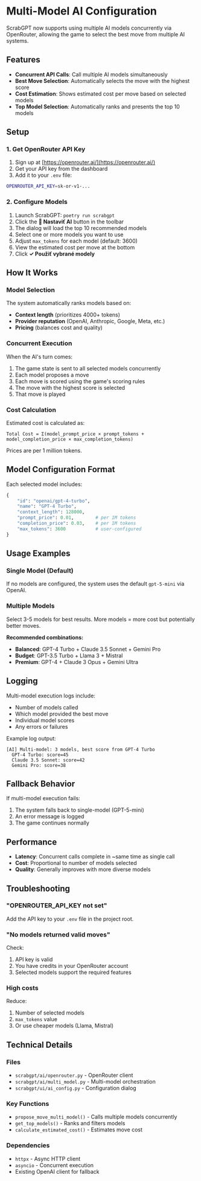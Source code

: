 # Multi-Model AI Configuration

ScrabGPT now supports using multiple AI models concurrently via OpenRouter, allowing the game to select the best move from multiple AI systems.

## Features

- **Concurrent API Calls**: Call multiple AI models simultaneously
- **Best Move Selection**: Automatically selects the move with the highest score
- **Cost Estimation**: Shows estimated cost per move based on selected models
- **Top Model Selection**: Automatically ranks and presents the top 10 models

## Setup

### 1. Get OpenRouter API Key

1. Sign up at [https://openrouter.ai/](https://openrouter.ai/)
2. Get your API key from the dashboard
3. Add it to your `.env` file:

```bash
OPENROUTER_API_KEY=sk-or-v1-...
```

### 2. Configure Models

1. Launch ScrabGPT: `poetry run scrabgpt`
2. Click the **🤖 Nastaviť AI** button in the toolbar
3. The dialog will load the top 10 recommended models
4. Select one or more models you want to use
5. Adjust `max_tokens` for each model (default: 3600)
6. View the estimated cost per move at the bottom
7. Click **✓ Použiť vybrané modely**

## How It Works

### Model Selection

The system automatically ranks models based on:
- **Context length** (prioritizes 4000+ tokens)
- **Provider reputation** (OpenAI, Anthropic, Google, Meta, etc.)
- **Pricing** (balances cost and quality)

### Concurrent Execution

When the AI's turn comes:
1. The game state is sent to all selected models concurrently
2. Each model proposes a move
3. Each move is scored using the game's scoring rules
4. The move with the highest score is selected
5. That move is played

### Cost Calculation

Estimated cost is calculated as:
```
Total Cost = Σ(model_prompt_price × prompt_tokens + model_completion_price × max_completion_tokens)
```

Prices are per 1 million tokens.

## Model Configuration Format

Each selected model includes:
```python
{
    "id": "openai/gpt-4-turbo",
    "name": "GPT-4 Turbo",
    "context_length": 128000,
    "prompt_price": 0.01,        # per 1M tokens
    "completion_price": 0.03,    # per 1M tokens
    "max_tokens": 3600           # user-configured
}
```

## Usage Examples

### Single Model (Default)
If no models are configured, the system uses the default `gpt-5-mini` via OpenAI.

### Multiple Models
Select 3-5 models for best results. More models = more cost but potentially better moves.

**Recommended combinations:**
- **Balanced**: GPT-4 Turbo + Claude 3.5 Sonnet + Gemini Pro
- **Budget**: GPT-3.5 Turbo + Llama 3 + Mistral
- **Premium**: GPT-4 + Claude 3 Opus + Gemini Ultra

## Logging

Multi-model execution logs include:
- Number of models called
- Which model provided the best move
- Individual model scores
- Any errors or failures

Example log output:
```
[AI] Multi-model: 3 models, best score from GPT-4 Turbo
  GPT-4 Turbo: score=45
  Claude 3.5 Sonnet: score=42
  Gemini Pro: score=38
```

## Fallback Behavior

If multi-model execution fails:
1. The system falls back to single-model (GPT-5-mini)
2. An error message is logged
3. The game continues normally

## Performance

- **Latency**: Concurrent calls complete in ~same time as single call
- **Cost**: Proportional to number of models selected
- **Quality**: Generally improves with more diverse models

## Troubleshooting

### "OPENROUTER_API_KEY not set"
Add the API key to your `.env` file in the project root.

### "No models returned valid moves"
Check:
1. API key is valid
2. You have credits in your OpenRouter account
3. Selected models support the required features

### High costs
Reduce:
1. Number of selected models
2. `max_tokens` value
3. Or use cheaper models (Llama, Mistral)

## Technical Details

### Files
- `scrabgpt/ai/openrouter.py` - OpenRouter client
- `scrabgpt/ai/multi_model.py` - Multi-model orchestration
- `scrabgpt/ui/ai_config.py` - Configuration dialog

### Key Functions
- `propose_move_multi_model()` - Calls multiple models concurrently
- `get_top_models()` - Ranks and filters models
- `calculate_estimated_cost()` - Estimates move cost

### Dependencies
- `httpx` - Async HTTP client
- `asyncio` - Concurrent execution
- Existing OpenAI client for fallback
